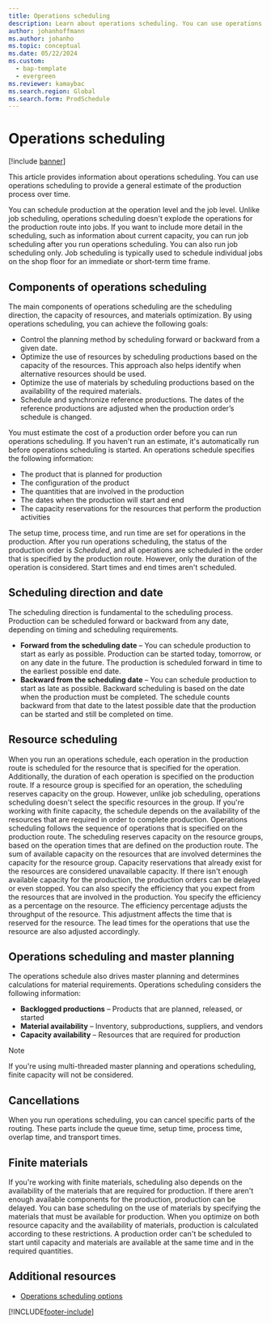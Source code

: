 ```yaml
---
title: Operations scheduling
description: Learn about operations scheduling. You can use operations scheduling to provide a general estimate of the production process over time.
author: johanhoffmann
ms.author: johanho
ms.topic: conceptual
ms.date: 05/22/2024
ms.custom:
  - bap-template
  - evergreen
ms.reviewer: kamaybac
ms.search.region: Global
ms.search.form: ProdSchedule
---
```


# Operations scheduling

[!include [banner](../includes/banner.md)]

This article provides information about operations scheduling. You can use operations scheduling to provide a general estimate of the production process over time.

You can schedule production at the operation level and the job level. Unlike job scheduling, operations scheduling doesn't explode the operations for the production route into jobs. If you want to include more detail in the scheduling, such as information about current capacity, you can run job scheduling after you run operations scheduling. You can also run job scheduling only. Job scheduling is typically used to schedule individual jobs on the shop floor for an immediate or short-term time frame.

## Components of operations scheduling

The main components of operations scheduling are the scheduling direction, the capacity of resources, and materials optimization. By using operations scheduling, you can achieve the following goals:

- Control the planning method by scheduling forward or backward from a given date.
- Optimize the use of resources by scheduling productions based on the capacity of the resources. This approach also helps identify when alternative resources should be used.
- Optimize the use of materials by scheduling productions based on the availability of the required materials.
- Schedule and synchronize reference productions. The dates of the reference productions are adjusted when the production order’s schedule is changed.

You must estimate the cost of a production order before you can run operations scheduling. If you haven't run an estimate, it's automatically run before operations scheduling is started. An operations schedule specifies the following information:

- The product that is planned for production
- The configuration of the product
- The quantities that are involved in the production
- The dates when the production will start and end
- The capacity reservations for the resources that perform the production activities

The setup time, process time, and run time are set for operations in the production. After you run operations scheduling, the status of the production order is *Scheduled*, and all operations are scheduled in the order that is specified by the production route. However, only the duration of the operation is considered. Start times and end times aren't scheduled.

## Scheduling direction and date

The scheduling direction is fundamental to the scheduling process. Production can be scheduled forward or backward from any date, depending on timing and scheduling requirements.

- **Forward from the scheduling date** – You can schedule production to start as early as possible. Production can be started today, tomorrow, or on any date in the future. The production is scheduled forward in time to the earliest possible end date.
- **Backward from the scheduling date** – You can schedule production to start as late as possible. Backward scheduling is based on the date when the production must be completed. The schedule counts backward from that date to the latest possible date that the production can be started and still be completed on time.

## Resource scheduling

When you run an operations schedule, each operation in the production route is scheduled for the resource that is specified for the operation. Additionally, the duration of each operation is specified on the production route. If a resource group is specified for an operation, the scheduling reserves capacity on the group. However, unlike job scheduling, operations scheduling doesn't select the specific resources in the group. If you're working with finite capacity, the schedule depends on the availability of the resources that are required in order to complete production. Operations scheduling follows the sequence of operations that is specified on the production route. The scheduling reserves capacity on the resource groups, based on the operation times that are defined on the production route. The sum of available capacity on the resources that are involved determines the capacity for the resource group. Capacity reservations that already exist for the resources are considered unavailable capacity. If there isn't enough available capacity for the production, the production orders can be delayed or even stopped. You can also specify the efficiency that you expect from the resources that are involved in the production. You specify the efficiency as a percentage on the resource. The efficiency percentage adjusts the throughput of the resource. This adjustment affects the time that is reserved for the resource. The lead times for the operations that use the resource are also adjusted accordingly.

## Operations scheduling and master planning

The operations schedule also drives master planning and determines calculations for material requirements. Operations scheduling considers the following information:

- **Backlogged productions** – Products that are planned, released, or started
- **Material availability** – Inventory, subproductions, suppliers, and vendors
- **Capacity availability** – Resources that are required for production

> [!NOTE]
> If you're using multi-threaded master planning and operations scheduling, finite capacity will not be considered.

## Cancellations

When you run operations scheduling, you can cancel specific parts of the routing. These parts include the queue time, setup time, process time, overlap time, and transport times.

## Finite materials

If you're working with finite materials, scheduling also depends on the availability of the materials that are required for production. If there aren't enough available components for the production, production can be delayed. You can base scheduling on the use of materials by specifying the materials that must be available for production. When you optimize on both resource capacity and the availability of materials, production is calculated according to these restrictions. A production order can't be scheduled to start until capacity and materials are available at the same time and in the required quantities.

## Additional resources

- [Operations scheduling options](operation-scheduling-options.md)

[!INCLUDE[footer-include](../../includes/footer-banner.md)]

